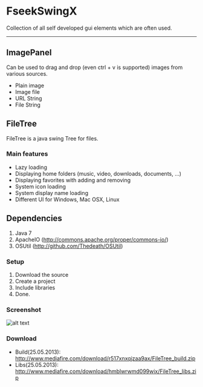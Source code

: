 FseekSwingX
=====================

Collection of all self developed gui elements which are often used.

----------

ImagePanel
---------

Can be used to drag and drop (even ctrl + v is supported) images from various sources.

 - Plain image
 - Image file
 - URL String
 - File String
 
 
FileTree
---------

FileTree is a java swing Tree for files.
### Main features
* Lazy loading
* Displaying home folders (music, video, downloads, documents, ...)
* Displaying favorites with adding and removing
* System icon loading
* System display name loading
* Different UI for Windows, Mac OSX, Linux

## Dependencies
1. Java 7
2. ApacheIO (http://commons.apache.org/proper/commons-io/)
3. OSUtil (http://github.com/Thedeath/OSUtil)

### Setup
1. Download the source
2. Create a project
3. Include libraries
4. Done.

### Screenshot
![alt text](http://i.imgur.com/2O83R8I.png "FileTree Windows, Linux, Mac OS X")

### Download
* Build(25.05.2013): http://www.mediafire.com/download/r517xnxqjzaa9ax/FileTree_build.zip
* Libs(25.05.2013): http://www.mediafire.com/download/hmblwrwmd099wix/FileTree_libs.zip